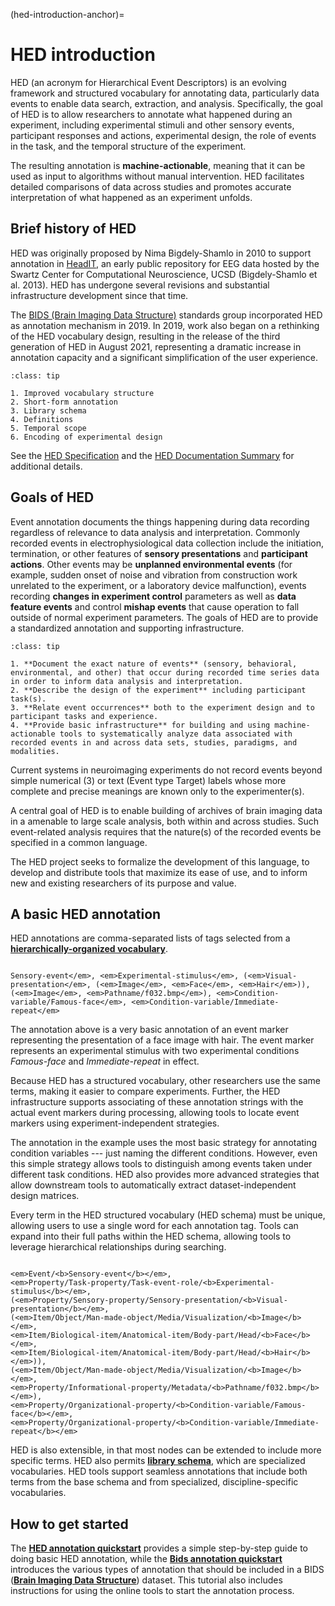 (hed-introduction-anchor)=
# HED introduction

HED (an acronym for Hierarchical Event Descriptors) is an evolving framework and
structured vocabulary for annotating data,
particularly data events to enable data search, extraction, and analysis.
Specifically, the goal of HED is to allow researchers to annotate what happened
during an experiment, including experimental stimuli and other sensory events,
participant responses and actions, experimental design, the role of events in
the task, and the temporal structure of the experiment.

The resulting annotation is **machine-actionable**, meaning that it can be 
used as input to algorithms without manual intervention.
HED facilitates detailed comparisons of data across studies
and promotes accurate interpretation of what happened as an experiment unfolds.

## Brief history of HED
HED was originally proposed by Nima Bigdely-Shamlo in 2010 to support
annotation in [HeadIT](https://headit.ucsd.edu), 
an early public repository for EEG data hosted by the 
Swartz Center for Computational Neuroscience, UCSD (Bigdely-Shamlo et al. 2013).
HED has undergone several revisions and substantial infrastructure development since that time.

The [BIDS (Brain Imaging Data Structure)](https://bids.neuroimaging.io/) standards
group incorporated HED as annotation mechanism in 2019.
In 2019, work also began on a rethinking of the HED vocabulary design,
resulting in the release of the third generation of HED in August 2021,
representing a dramatic increase in annotation capacity and a significant
simplification of the user experience.

````{admonition} **New in HED (versions 8.0.0+) released August 2021.**
:class: tip

1. Improved vocabulary structure
2. Short-form annotation
3. Library schema
4. Definitions
5. Temporal scope
6. Encoding of experimental design

````
See the [HED Specification](https://hed-specification.readthedocs.io/en/latest/)
and the [HED Documentation Summary](HedDocumentationSummary.md) for additional details.

## Goals of HED

Event annotation documents the things happening during data recording regardless of relevance
to data analysis and interpretation. Commonly recorded events in electrophysiological data
collection include the initiation, termination, or other features of **sensory presentations** 
and **participant actions**. Other events may be **unplanned environmental events** 
(for example, sudden onset of noise and vibration from construction work unrelated to the 
experiment, or a laboratory device malfunction), events recording **changes in experiment
control** parameters as well as **data feature events** and control **mishap events** that
cause operation to fall outside of normal experiment parameters. The goals of HED are to 
provide a standardized annotation and supporting infrastructure.

````{admonition} Goals of HED.
:class: tip

1. **Document the exact nature of events** (sensory, behavioral, environmental, and other) that occur during recorded time series data in order to inform data analysis and interpretation.
2. **Describe the design of the experiment** including participant task(s).
3. **Relate event occurrences** both to the experiment design and to participant tasks and experience.
4. **Provide basic infrastructure** for building and using machine-actionable tools to systematically analyze data associated with recorded events in and across data sets, studies, paradigms, and modalities.
````

Current systems in neuroimaging experiments do not record events beyond simple numerical (3)
or text (Event type Target) labels whose more complete and precise meanings are known
only to the experimenter(s). 

A central goal of HED is to enable building of archives of brain imaging data in a
amenable to large scale analysis, both within and across studies.
Such event-related analysis requires that the nature(s) of the recorded events
be specified in a common language.

The HED project seeks to formalize the development of this language,
to develop and distribute tools that maximize its ease of use,
and to inform new and existing researchers of its purpose and value.

## A basic HED annotation

HED annotations are comma-separated lists of tags selected from a 
[**hierarchically-organized vocabulary**](https://www.hedtags.org/display_hed.html).

````{admonition} A simple HED annotation of presentation of a face image stimulus.

Sensory-event</em>, <em>Experimental-stimulus</em>, (<em>Visual-presentation</em>, (<em>Image</em>, <em>Face</em>, <em>Hair</em>)),
(<em>Image</em>, <em>Pathname/f032.bmp</em>), <em>Condition-variable/Famous-face</em>, <em>Condition-variable/Immediate-repeat</em> 
````
The annotation above is a very basic annotation of an event marker representing the
presentation of a face image with hair.
The event marker represents an experimental stimulus with two
experimental conditions *Famous-face* and *Immediate-repeat* in effect.

Because HED has a structured vocabulary,
other researchers use the same terms, making it easier to compare experiments.
Further, the HED infrastructure supports associating of these annotation strings
with the actual event markers during processing,
allowing tools to locate event markers using experiment-independent strategies.

The annotation in the example uses the most basic strategy for annotating
condition variables --- just naming the different conditions.
However, even this simple strategy allows tools to distinguish among events
taken under different task conditions.
HED also provides more advanced strategies that allow downstream tools to
automatically extract dataset-independent design matrices.

Every term in the HED structured vocabulary (HED schema) must be unique,
allowing users to use a single word for each annotation tag.
Tools can expand into their full paths within the HED schema,
allowing tools to leverage hierarchical relationships during searching.

````{admonition} An equivalent long-form HED annotation of face image stimulus from above.

<em>Event/<b>Sensory-event</b></em>,  
<em>Property/Task-property/Task-event-role/<b>Experimental-stimulus</b></em>,  
(<em>Property/Sensory-property/Sensory-presentation/<b>Visual-presentation</b></em>,  
(<em>Item/Object/Man-made-object/Media/Visualization/<b>Image</b></em>,  
<em>Item/Biological-item/Anatomical-item/Body-part/Head/<b>Face</b></em>,  
<em>Item/Biological-item/Anatomical-item/Body-part/Head/<b>Hair</b></em>)),  
(<em>Item/Object/Man-made-object/Media/Visualization/<b>Image</b></em>,  
<em>Property/Informational-property/Metadata/<b>Pathname/f032.bmp</b></em>),  
<em>Property/Organizational-property/<b>Condition-variable/Famous-face</b></em>,  
<em>Property/Organizational-property/<b>Condition-variable/Immediate-repeat</b></em>
````
HED is also extensible, in that most nodes can be extended to include more specific terms.
HED also permits [**library schema**](https://github.com/hed-standard/hed-schema-library),
which are specialized vocabularies.
HED tools support seamless annotations that include both terms from the base schema and
from specialized, discipline-specific vocabularies.

## How to get started

The [**HED annotation quickstart**](HedAnnotationQuickstart.md#hed-annotation-quickstart)
provides a simple step-by-step guide to doing basic HED annotation,
while the [**Bids annotation quickstart**](BidsAnnotationQuickstart.md#bids-annotation-quickstart)
introduces the various types of annotation that should be included in a BIDS
([**Brain Imaging Data Structure**](https://bids-specification.readthedocs.io/en/stable/)) dataset.
This tutorial also includes instructions for using the online tools to
start the annotation process.
